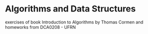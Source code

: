 # Algorithms and Data Structures
exercises of book Introduction to Algorithms by Thomas Cormen and homeworks from DCA0208 - UFRN
